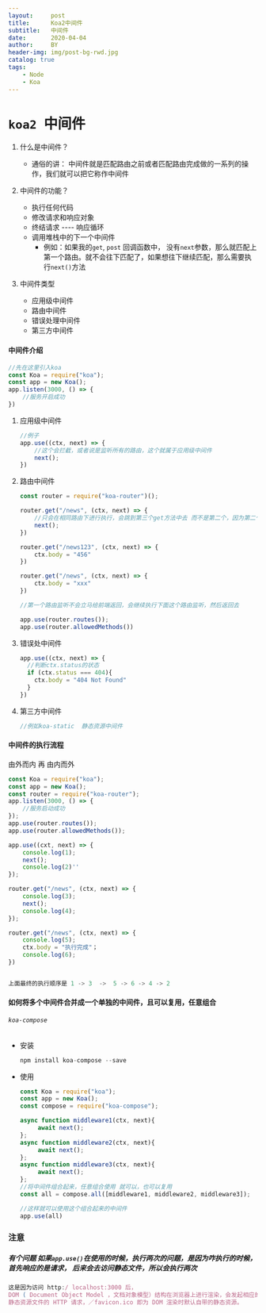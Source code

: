 ```yaml
---
layout:     post
title:      Koa2中间件
subtitle:   中间件
date:       2020-04-04
author:     BY
header-img: img/post-bg-rwd.jpg
catalog: true
tags:
    - Node
    - Koa
---
```


# `koa2 `中间件

1. 什么是中间件？
   - 通俗的讲： 中间件就是匹配路由之前或者匹配路由完成做的一系列的操作，我们就可以把它称作中间件
2. 中间件的功能？
   - 执行任何代码
   - 修改请求和响应对象
   - 终结请求 ---- 响应循环
   - 调用堆栈中的下一个中间件
     - 例如：如果我的`get`,  `post` 回调函数中， 没有`next`参数，那么就匹配上第一个路由。就不会往下匹配了，如果想往下继续匹配，那么需要执行`next()`方法

3. 中间件类型
   - 应用级中间件
   - 路由中间件
   - 错误处理中间件
   - 第三方中间件

#### 中间件介绍

```javascript
//先在这里引入koa
const Koa = require("koa");
const app = new Koa();
app.listen(3000, () => {
    //服务开启成功
})
```



1. 应用级中间件

   ```javascript
   //例子
   app.use((ctx, next) => {
       //这个会拦截，或者说是监听所有的路由，这个就属于应用级中间件
       next();
   })
   ```

2. 路由中间件

   ```javascript
   const router = require("koa-router")();
   
   router.get("/news", (ctx, next) => {
       //只会在相同路由下进行执行，会跳到第三个get方法中去 而不是第二个，因为第二个的路由跟其余两个不是一个路由
       next();
   })
   
   router.get("/news123", (ctx, next) => {
       ctx.body = "456"
   })
   
   router.get("/news", (ctx, next) => {
       ctx.body = "xxx"
   })
   
   //第一个路由监听不会立马给前端返回，会继续执行下面这个路由监听，然后返回去
   
   app.use(router.routes());
   app.use(router.allowedMethods())
   ```

3. 错误处中间件

   ```javascript
   app.use((ctx, next) => {
     //判断ctx.status的状态
     if (ctx.status === 404){
       ctx.body = "404 Not Found"
     }
   })
   ```

4. 第三方中间件

   ```javascript
   //例如koa-static  静态资源中间件
   ```

   

#### 中间件的执行流程

由外而内   再   由内而外

```javascript
const Koa = require("koa");
const app = new Koa();
const router = require("koa-router");
app.listen(3000, () => {
    //服务启动成功
});
app.use(router.routes());
app.use(router.allowedMethods());

app.use((cxt, next) => {
    console.log(1);
    next();
    console.log(2)''
});

router.get("/news", (ctx, next) => {
    console.log(3);
    next();
    console.log(4);
});

router.get("/news", (ctx, next) => {
    console.log(5);
    ctx.body = "执行完成"；
    console.log(6);
})


上面最终的执行顺序是 1 -> 3  ->  5 -> 6 -> 4 -> 2

```



#### 如何将多个中间件合并成一个单独的中间件，且可以复用，任意组合

######      `koa-compose`

- 安装

  ```javascript
  npm install koa-compose --save
  ```

  

- 使用

  ```javascript
  const Koa = require("koa");
  const app = new Koa();
  const compose = require("koa-compose");
  
  async function middleware1(ctx, next){
       await next();
  };
  async function middleware2(ctx, next){
       await next();
  };
  async function middleware3(ctx, next){
       await next();
  };
  //将中间件组合起来，任意组合使用 就可以，也可以复用
  const all = compose.all([middleware1, middleware2, middleware3]);
  
  //这样就可以使用这个组合起来的中间件
  app.use(all)
  ```

  

### 注意

##### 有个问题 如果`app.use()`在使用的时候，执行两次的问题，是因为咋执行的时候，首先响应的是请求， 后来会去访问静态文件，所以会执行两次

```javascript
这是因为访问 http:/ localhost:3000 后，
DOM ( Document Object Model ，文档对象模型）结构在浏览器上进行渲染，会发起相应的
静态资源文件的 HTTP 请求，／favicon.ico 即为 DOM 渲染时默认自带的静态资源。
```

